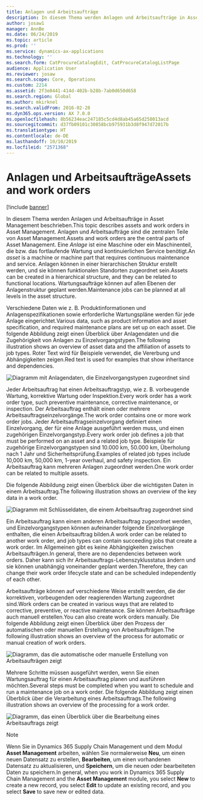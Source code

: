 ```yaml
---
title: Anlagen und Arbeitsaufträge
description: In diesem Thema werden Anlagen und Arbeitsaufträge in Asset Management beschrieben.
author: josaw1
manager: AnnBe
ms.date: 06/24/2019
ms.topic: article
ms.prod: ''
ms.service: dynamics-ax-applications
ms.technology: ''
ms.search.form: CatProcureCatalogEdit, CatProcureCatalogListPage
audience: Application User
ms.reviewer: josaw
ms.search.scope: Core, Operations
ms.custom: 2214
ms.assetid: 2f3e0441-414d-402b-b28b-7ab0d650d658
ms.search.region: Global
ms.author: mkirknel
ms.search.validFrom: 2016-02-28
ms.dyn365.ops.version: AX 7.0.0
ms.openlocfilehash: 8b56234eac247185c5cd4d8ab45a65d258013acd
ms.sourcegitcommit: d37fb09101c30858bcb975931b3d8f947d72017b
ms.translationtype: HT
ms.contentlocale: de-DE
ms.lasthandoff: 10/10/2019
ms.locfileid: "2571368"
---
```

# <a name="assets-and-work-orders"></a><span data-ttu-id="d73f5-103">Anlagen und Arbeitsaufträge</span><span class="sxs-lookup"><span data-stu-id="d73f5-103">Assets and work orders</span></span>

[!include [banner](../../includes/banner.md)]

 

<span data-ttu-id="d73f5-104">In diesem Thema werden Anlagen und Arbeitsaufträge in Asset Management beschrieben.</span><span class="sxs-lookup"><span data-stu-id="d73f5-104">This topic describes assets and work orders in Asset Management.</span></span> <span data-ttu-id="d73f5-105">Anlagen und Arbeitsaufträge sind die zentralen Teile von Asset Management.</span><span class="sxs-lookup"><span data-stu-id="d73f5-105">Assets and work orders are the central parts of Asset Management.</span></span> <span data-ttu-id="d73f5-106">Eine *Anlage* ist eine Maschine oder ein Maschinenteil, die bzw. das fortlaufende Wartung und kontinuierlichen Service benötigt.</span><span class="sxs-lookup"><span data-stu-id="d73f5-106">An *asset* is a machine or machine part that requires continuous maintenance and service.</span></span> <span data-ttu-id="d73f5-107">Anlagen können in einer hierarchischen Struktur erstellt werden, und sie können funktionalen Standorten zugeordnet sein.</span><span class="sxs-lookup"><span data-stu-id="d73f5-107">Assets can be created in a hierarchical structure, and they can be related to functional locations.</span></span> <span data-ttu-id="d73f5-108">Wartungsaufträge können auf allen Ebenen der Anlagenstruktur geplant werden.</span><span class="sxs-lookup"><span data-stu-id="d73f5-108">Maintenance jobs can be planned at all levels in the asset structure.</span></span>

<span data-ttu-id="d73f5-109">Verschiedene Daten wie z. B. Produktinformationen und Anlagenspezifikationen sowie erforderliche Wartungspläne werden für jede Anlage eingerichtet.</span><span class="sxs-lookup"><span data-stu-id="d73f5-109">Various data, such as product information and asset specification, and required maintenance plans are set up on each asset.</span></span> <span data-ttu-id="d73f5-110">Die folgende Abbildung zeigt einen Überblick über Anlagendaten und die Zugehörigkeit von Anlagen zu Einzelvorgangstypen.</span><span class="sxs-lookup"><span data-stu-id="d73f5-110">The following illustration shows an overview of asset data and the affiliation of assets to job types.</span></span> <span data-ttu-id="d73f5-111">Roter Text wird für Beispiele verwendet, die Vererbung und Abhängigkeiten zeigen.</span><span class="sxs-lookup"><span data-stu-id="d73f5-111">Red text is used for examples that show inheritance and dependencies.</span></span>

![Diagramm mit Anlagendaten, die Einzelvorgangstypen zugeordnet sind](media/05-overview-image.png)

<span data-ttu-id="d73f5-113">Jeder Arbeitsauftrag hat einen Arbeitsauftragstyp, wie z. B. vorbeugende Wartung, korrektive Wartung oder Inspektion.</span><span class="sxs-lookup"><span data-stu-id="d73f5-113">Every work order has a work order type, such preventive maintenance, corrective maintenance, or inspection.</span></span> <span data-ttu-id="d73f5-114">Der Arbeitsauftrag enthält einen oder mehrere Arbeitsauftragseinzelvorgänge.</span><span class="sxs-lookup"><span data-stu-id="d73f5-114">The work order contains one or more work order jobs.</span></span> <span data-ttu-id="d73f5-115">Jeder Arbeitsauftragseinzelvorgang definiert einen Einzelvorgang, der für eine Anlage ausgeführt werden muss, und einen zugehörigen Einzelvorgangstyp.</span><span class="sxs-lookup"><span data-stu-id="d73f5-115">Every work order job defines a job that must be performed on an asset and a related job type.</span></span> <span data-ttu-id="d73f5-116">Beispiele für zugehörige Einzelvorgangstypen sind 10.000 km, 50.000 km, Überholung nach 1 Jahr und Sicherheitsprüfung.</span><span class="sxs-lookup"><span data-stu-id="d73f5-116">Examples of related job types include 10,000 km, 50,000 km, 1-year overhaul, and safety inspection.</span></span> <span data-ttu-id="d73f5-117">Ein Arbeitsauftrag kann mehreren Anlagen zugeordnet werden.</span><span class="sxs-lookup"><span data-stu-id="d73f5-117">One work order can be related to multiple assets.</span></span>

<span data-ttu-id="d73f5-118">Die folgende Abbildung zeigt einen Überblick über die wichtigsten Daten in einem Arbeitsauftrag.</span><span class="sxs-lookup"><span data-stu-id="d73f5-118">The following illustration shows an overview of the key data in a work order.</span></span>

![Diagramm mit Schlüsseldaten, die einem Arbeitsauftrag zugeordnet sind](media/06-overview-image.png)

<span data-ttu-id="d73f5-120">Ein Arbeitsauftrag kann einem anderen Arbeitsauftrag zugeordnet werden, und Einzelvorgangstypen können aufeinander folgende Einzelvorgänge enthalten, die einen Arbeitsauftrag bilden.</span><span class="sxs-lookup"><span data-stu-id="d73f5-120">A work order can be related to another work order, and job types can contain succeeding jobs that create a work order.</span></span> <span data-ttu-id="d73f5-121">Im Allgemeinen gibt es keine Abhängigkeiten zwischen Arbeitsaufträgen.</span><span class="sxs-lookup"><span data-stu-id="d73f5-121">In general, there are no dependencies between work orders.</span></span> <span data-ttu-id="d73f5-122">Daher kann sich ihr Arbeitsauftrags-Lebenszyklusstatus ändern und sie können unabhängig voneinander geplant werden.</span><span class="sxs-lookup"><span data-stu-id="d73f5-122">Therefore, they can change their work order lifecycle state and can be scheduled independently of each other.</span></span>

<span data-ttu-id="d73f5-123">Arbeitsaufträge können auf verschiedene Weise erstellt werden, die der korrektiven, vorbeugenden oder reagierenden Wartung zugeordnet sind.</span><span class="sxs-lookup"><span data-stu-id="d73f5-123">Work orders can be created in various ways that are related to corrective, preventive, or reactive maintenance.</span></span> <span data-ttu-id="d73f5-124">Sie können Arbeitsaufträge auch manuell erstellen.</span><span class="sxs-lookup"><span data-stu-id="d73f5-124">You can also create work orders manually.</span></span> <span data-ttu-id="d73f5-125">Die folgende Abbildung zeigt einen Überblick über den Prozess der automatischen oder manuellen Erstellung von Arbeitsaufträgen.</span><span class="sxs-lookup"><span data-stu-id="d73f5-125">The following illustration shows an overview of the process for automatic or manual creation of work orders.</span></span>

![Diagramm, das die automatische oder manuelle Erstellung von Arbeitsaufträgen zeigt](media/07-overview-image.png)

<span data-ttu-id="d73f5-127">Mehrere Schritte müssen ausgeführt werden, wenn Sie einen Wartungsauftrag für einen Arbeitsauftrag planen und ausführen möchten.</span><span class="sxs-lookup"><span data-stu-id="d73f5-127">Several steps must be completed when you want to schedule and run a maintenance job on a work order.</span></span> <span data-ttu-id="d73f5-128">Die folgende Abbildung zeigt einen Überblick über die Verarbeitung eines Arbeitsauftrags.</span><span class="sxs-lookup"><span data-stu-id="d73f5-128">The following illustration shows an overview of the processing for a work order.</span></span>

![Diagramm, das einen Überblick über die Bearbeitung eines Arbeitsauftrags zeigt](media/08-overview-image.png)

> [!NOTE]
> <span data-ttu-id="d73f5-130">Wenn Sie in Dynamics 365 Supply Chain Management und dem Modul **Asset Management** arbeiten, wählen Sie normalerweise **Neu**, um einen neuen Datensatz zu erstellen, **Bearbeiten**, um einen vorhandenen Datensatz zu aktualisieren, und **Speichern**, um die neuen oder bearbeiteten Daten zu speichern.</span><span class="sxs-lookup"><span data-stu-id="d73f5-130">In general, when you work in Dynamics 365 Supply Chain Management and the **Asset Management** module, you select **New** to create a new record, you select **Edit** to update an existing record, and you select **Save** to save new or edited data.</span></span>
